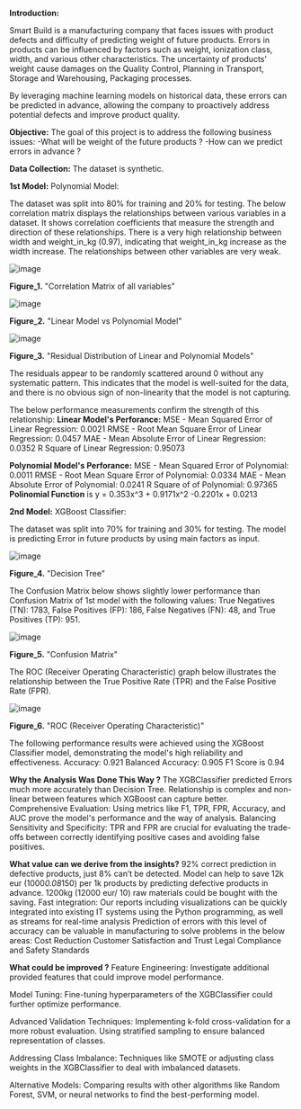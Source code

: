 **Introduction:**

Smart Build is a manufacturing company that faces issues with product defects and difficulty of predicting weight of future products. Errors in products can be influenced by factors such as weight, ionization class, width, and various other characteristics.
The uncertainty of products’ weight cause damages on the Quality Control, Planning in Transport, Storage and Warehousing, Packaging processes.

By leveraging machine learning models on historical data, these errors can be predicted in advance, allowing the company to proactively address potential defects and improve product quality.

**Objective:** The goal of this project is to address the following business issues: -What will be weight of the future products ? -How can we predict errors in advance ? 

**Data Collection:** The dataset is synthetic.

**1st Model:** Polynomial Model:

The dataset was split into 80% for training and 20% for testing.
The below correlation matrix displays the relationships between various variables in a dataset. It shows correlation coefficients that measure the strength and direction of these relationships. There is a very high relationship between width and weight_in_kg (0.97), indicating that weight_in_kg increase as the width increase. The relationships between other variables are very weak.

![image](https://github.com/user-attachments/assets/4e8b45ac-674a-4088-b8fd-6b826826d148)

**Figure_1.** "Correlation Matrix of all variables"

![image](https://github.com/user-attachments/assets/9ef67098-99e4-48aa-ade7-3d2600e25c07)

**Figure_2.** "Linear Model vs Polynomial Model"

![image](https://github.com/user-attachments/assets/1abcb9d0-5dff-4ba0-b1cb-cf9a9e8e99e4)

**Figure_3.** "Residual Distribution of Linear and Polynomial Models"

The residuals appear to be randomly scattered around 0 without any systematic pattern. This indicates that the model is well-suited for the data, and there is no obvious sign of non-linearity that the model is not capturing.


The below performance measurements confirm the strength of this relationship:
**Linear Model's Perforance:**
MSE - Mean Squared Error of Linear Regression: 0.0021
RMSE - Root Mean Square Error of Linear Regression: 0.0457
MAE - Mean Absolute Error of Linear Regression: 0.0352
R Square of Linear Regression: 0.95073

**Polynomial Model's Perforance:**
MSE - Mean Squared Error of Polynomial: 0.0011
RMSE - Root Mean Square Error of Polynomial: 0.0334
MAE - Mean Absolute Error of Polynomial: 0.0241
R Square of of Polynomial: 0.97365
**Polinomial Function** is y = 0.353x^3 + 0.9171x^2 -0.2201x + 0.0213

**2nd Model:** XGBoost Classifier:

The dataset was split into 70% for training and 30% for testing.
The model is predicting Error in future products by using main factors as input.

![image](https://github.com/user-attachments/assets/225b3648-66fa-432d-8d97-926eb5a0b7d5)

**Figure_4.** "Decision Tree"

The Confusion Matrix below shows slightly lower performance than Confusion Matrix of 1st model with the following values: True Negatives (TN): 1783, False Positives (FP): 186, False Negatives (FN): 48, and True Positives (TP): 951.

![image](https://github.com/user-attachments/assets/a889ace5-0817-4213-8563-07fb94d4e14c)

**Figure_5.** "Confusion Matrix"

The ROC (Receiver Operating Characteristic) graph below illustrates the relationship between the True Positive Rate (TPR) and the False Positive Rate (FPR).

![image](https://github.com/user-attachments/assets/a588b78d-abbe-4bc0-839c-98fa8472b38a)

**Figure_6.** "ROC (Receiver Operating Characteristic)"

The following performance results were achieved using the XGBoost Classifier model, demonstrating the model's high reliability and effectiveness.
Accuracy: 0.921
Balanced Accuracy: 0.905
F1 Score is 0.94


**Why the Analysis Was Done This Way ?**
The XGBClassifier predicted Errors much more accurately than Decision Tree.
Relationship is complex and non-linear between features which XGBoost can capture better.  
Comprehensive Evaluation: Using metrics like F1, TPR, FPR, Accuracy, and AUC prove the model's performance and the way of analysis.
Balancing Sensitivity and Specificity: TPR and FPR are crucial for evaluating the trade-offs between correctly identifying positive cases and avoiding false positives.

**What value can we derive from the insights?**
92% correct prediction in defective products, just 8% can’t be detected.
Model can help to save 12k eur (1000*0.08*150) per 1k products by predicting defective products in advance. 
1200kg (12000 eur/ 10) raw materials could be bought with the saving.
Fast integration: Our reports including visualizations can be quickly integrated into existing IT systems using the Python programming, as well as streams for real-time analysis
Prediction of errors with this level of accuracy can be valuable in manufacturing to solve problems in the below areas: 
Cost Reduction
Customer Satisfaction and Trust
Legal Compliance and Safety Standards

**What could be improved ?**
Feature Engineering:
Investigate additional provided features that could improve model performance.

Model Tuning:
Fine-tuning hyperparameters of the XGBClassifier could further optimize performance.

Advanced Validation Techniques:
Implementing k-fold cross-validation for a more robust evaluation.
Using stratified sampling to ensure balanced representation of classes.

Addressing Class Imbalance:
Techniques like SMOTE or adjusting class weights in the XGBClassifier to deal with imbalanced datasets.

Alternative Models:
Comparing results with other algorithms like Random Forest, SVM, or neural networks to find the best-performing model.













